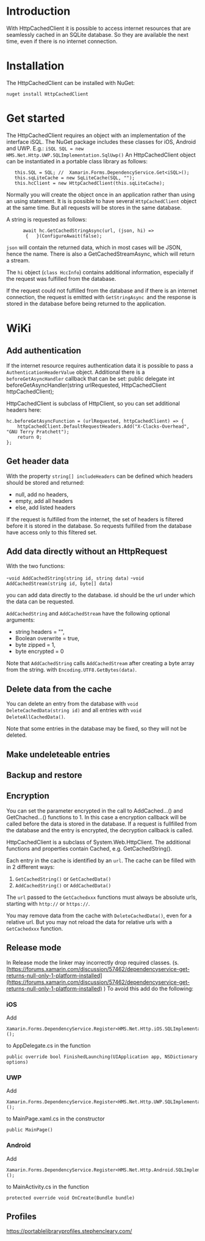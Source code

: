 # Introduction

With HttpCachedClient it is possible to access internet resources that are seamlessly cached in an SQLite database. So they are available the next time, even if there is no internet connection.

# Installation

The HttpCachedClient can be installed with NuGet:

    nuget install HttpCachedClient

# Get started

The HttpCachedClient requires an object with an implementation of the interface iSQL.
The NuGet package includes these classes for iOS, Android and UWP.
E.g.: `iSQL SQL = new HMS.Net.Http.UWP.SQLImplementation.SqlUwp()`
An HttpCachedClient object can be instantiated in a portable class library as follows:

       this.SQL = SQL; //  Xamarin.Forms.DependencyService.Get<iSQL>();
       this.sqLiteCache = new SqLiteCache(SQL, "");
       this.hcClient = new HttpCachedClient(this.sqLiteCache);

Normally you will create the object once in an application rather than using an using statement. It is is possible to have several `HttpCachedClient` object at the same time. But all requests will be stores in the same database.

A string is requested as follows:

          await hc.GetCachedStringAsync(url, (json, hi) =>
           {   }(ConfigureAwait(false);
`json` will contain the returned data, which in most cases will be JSON, hence the name.
There is also a GetCachedStreamAsync, which will return a stream.

The `hi` object (`class HccInfo`) contains additional information, especially if the request was fulfilled from the database.

If the request could not fulfilled from the database and if there is an internet connection, the request is emitted with `GetStringAsync `and the response is stored in the database before being returned to the application.

# WiKi

## Add authentication

If the internet resource requires authentication data it is possible to pass a `AuthenticationHeaderValue`
 object.
Additional there is a `beforeGetAsyncHandler` callback that can be set:
    public delegate int beforeGetAsyncHandler(string urlRequested, HttpCachedClient httpCachedClient);

HttpCachedClient is subclass of HttpClient, so you can set additional headers here: 

    hc.beforeGetAsyncFunction = (urlRequested, httpCachedClient) => {
        httpCachedClient.DefaultRequestHeaders.Add("X-Clacks-Overhead", "GNU Terry Pratchett");
        return 0;
    };

## Get header data

With the property `string[] includeHeaders` can be defined which headers should be stored and returned: 

- null, add no headers,
- empty, add all headers
- else, add listed headers
        
If the request is fulfilled from the internet, the set of headers is filtered before it is stored in the database. So requests fulfilled from the database have access only to this filtered set.



## Add data directly without an HttpRequest

With the two functions:

-`void AddCachedString(string id, string data)`
-`void AddCachedStream(string id, byte[] data)`

you can add data directly to the database. id should be the url under which the data can be requested.

`AddCachedString` and `AddCachedStream` have the following optional arguments:

- string headers = "", 
- Boolean overwrite = true, 
- byte zipped = 1, 
- byte encrypted = 0

Note that `AddCachedString` calls `AddCachedStream` after creating a byte array from the string. with `Encoding.UTF8.GetBytes(data)`.
 
## Delete data from the cache

You can delete an entry from the database with `void DeleteCachedData(string id)` and all entries with `void DeleteAllCachedData()`.

Note that some entries in the database may be fixed, so they will not be deleted.

## Make undeleteable entries


## Backup and restore



## Encryption

You can set the parameter encrypted in the call to AddCached...() and GetChached...() functions to 1. In this case a encryption callback will be called before the data is stored in the database. If a request is fullfilled from the database and the entry is encrypted, the decryption callback is called.
  





HttpCachedClient is a subclass of System.Web.HttpClient. The additional functions and properties contain Cached, e.g. GetCachedString().



Each entry in the cache is identified by an `url`.
The cache can be filled with in 2 different ways:


1. `GetCachedString()` or `GetCachedData()`
2. `AddCachedString()` or `AddCachedData()`

The `url` passed to the `GetCachedxxx` functions must always be absolute urls, starting with `http://` or `https://`.

You may remove data from the cache with `DeleteCachedData()`, even for a relative url. 
But you may not reload the data for relative urls with a `GetCachedxxx` function.

## Release mode

In Release mode the linker may incorrectly drop required classes.
(s.  [https://forums.xamarin.com/discussion/57462/dependencyservice-get-returns-null-only-1-platform-installed](https://forums.xamarin.com/discussion/57462/dependencyservice-get-returns-null-only-1-platform-installed) )
To avoid this add do the following:

### iOS

Add

	Xamarin.Forms.DependencyService.Register<HMS.Net.Http.iOS.SQLImplementation.SqliOS>();
to AppDelegate.cs in the function
 
	public override bool FinishedLaunching(UIApplication app, NSDictionary options)

### UWP

Add
	
	Xamarin.Forms.DependencyService.Register<HMS.Net.Http.UWP.SQLImplementation.SqlUWP>();
to MainPage.xaml.cs  in the constructor 

	public MainPage()

### Android

Add

	Xamarin.Forms.DependencyService.Register<HMS.Net.Http.Android.SQLImplementation.SqlAndroid>();

to MainActivity.cs in the function

	protected override void OnCreate(Bundle bundle)


## Profiles

https://portablelibraryprofiles.stephencleary.com/